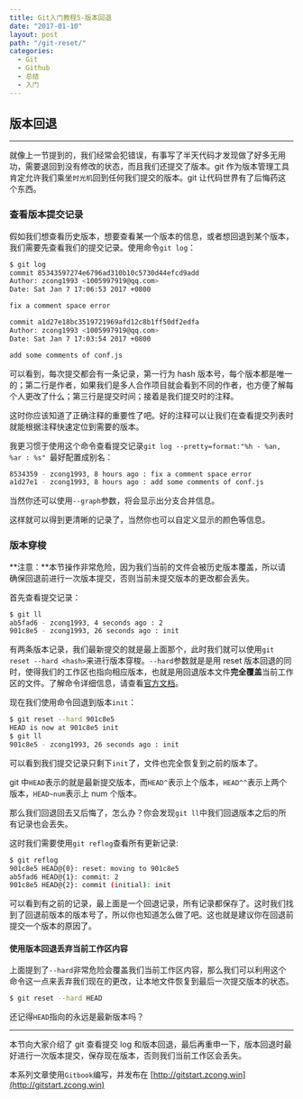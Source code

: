 ```yaml
---
title: Git入门教程5-版本回退
date: "2017-01-10"
layout: post
path: "/git-reset/"
categories:
  - Git
  - Github
  - 总结
  - 入门
---
```


## 版本回退

---

就像上一节提到的，我们经常会犯错误，有事写了半天代码才发现做了好多无用功，需要退回到没有修改的状态，而且我们还提交了版本。git 作为版本管理工具肯定允许我们乘坐`时光机`回到任何我们提交的版本。git 让代码世界有了后悔药这个东西。

<!--more-->

### 查看版本提交记录

假如我们想查看历史版本，想要查看某一个版本的信息，或者想回退到某个版本，我们需要先查看我们的提交记录。使用命令`git log`：
```sh
$ git log
commit 85343597274e6796ad310b10c5730d44efcd9add
Author: zcong1993 <1005997919@qq.com>
Date: Sat Jan 7 17:06:53 2017 +0800

fix a comment space error

commit a1d27e18bc3519721969afd12c8b1ff50df2edfa
Author: zcong1993 <1005997919@qq.com>
Date: Sat Jan 7 17:03:54 2017 +0800

add some comments of conf.js
```
可以看到，每次提交都会有一条记录，第一行为 hash 版本号，每个版本都是唯一的；第二行是作者，如果我们是多人合作项目就会看到不同的作者，也方便了解每个人更改了什么；第三行是提交时间；接着是我们提交时的注释。

这时你应该知道了正确注释的重要性了吧。好的注释可以让我们在查看提交列表时就能根据注释快速定位到需要的版本。

我更习惯于使用这个命令查看提交记录`git log --pretty=format:"%h - %an, %ar : %s" `最好配置成别名：
```sh
8534359 - zcong1993, 8 hours ago : fix a comment space error
a1d27e1 - zcong1993, 8 hours ago : add some comments of conf.js
```
当然你还可以使用`--graph`参数，将会显示出分支合并信息。

这样就可以得到更清晰的记录了，当然你也可以自定义显示的颜色等信息。

### 版本穿梭

**注意：**本节操作非常危险，因为我们当前的文件会被历史版本覆盖，所以请确保回退前进行一次版本提交，否则当前未提交版本的更改都会丢失。

首先查看提交记录：
```sh
$ git ll
ab5fad6 - zcong1993, 4 seconds ago : 2
901c8e5 - zcong1993, 26 seconds ago : init
```
有两条版本记录，我们最新提交的就是最上面那个，此时我们就可以使用`git reset --hard <hash>`来进行版本穿梭。`--hard`参数就是是用 reset 版本回退的同时，使得我们的工作区也指向相应版本，也就是用回退版本文件**完全覆盖**当前工作区的文件。了解命令详细信息，请查看[官方文档](https://git-scm.com/book/zh/v2/Git-%E5%B7%A5%E5%85%B7-%E9%87%8D%E7%BD%AE%E6%8F%AD%E5%AF%86#_git_reset)。

现在我们使用命令回退到版本`init`：
```sh
$ git reset --hard 901c8e5
HEAD is now at 901c8e5 init
$ git ll
901c8e5 - zcong1993, 26 seconds ago : init
```
可以看到我们提交记录只剩下`init`了，文件也完全恢复到之前的版本了。

git 中`HEAD`表示的就是最新提交版本，而`HEAD^`表示上个版本，`HEAD^^`表示上两个版本，`HEAD~num`表示上 num 个版本。

那么我们回退回去又后悔了，怎么办？你会发现`git ll`中我们回退版本之后的所有记录也会丢失。

这时我们需要使用`git reflog`查看所有更新记录:
```sh
$ git reflog
901c8e5 HEAD@{0}: reset: moving to 901c8e5
ab5fad6 HEAD@{1}: commit: 2
901c8e5 HEAD@{2}: commit (initial): init
```
可以看到有之前的记录，最上面是一个回退记录，所有记录都保存了。这时我们找到了回退前版本的版本号了，所以你也知道怎么做了吧。这也就是建议你在回退前提交一个版本的原因了。

#### 使用版本回退丢弃当前工作区内容
上面提到了`--hard`非常危险会覆盖我们当前工作区内容，那么我们可以利用这个命令这一点来丢弃我们现在的更改，让本地文件恢复到最后一次提交版本的状态。
```sh
$ git reset --hard HEAD
```
还记得`HEAD`指向的永远是最新版本吗？

---

本节向大家介绍了 git 查看提交 log 和版本回退，最后再重申一下，版本回退时最好进行一次版本提交，保存现在版本，否则我们当前工作区会丢失。

本系列文章使用`Gitbook`编写，并发布在 [http://gitstart.zcong.win](http://gitstart.zcong.win)
